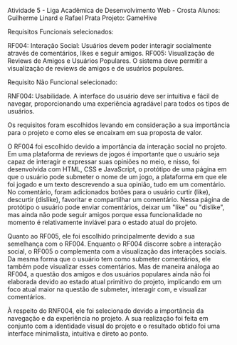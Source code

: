 Atividade 5 - Liga Acadêmica de Desenvolvimento Web - Crosta
Alunos: Guilherme Linard e Rafael Prata
Projeto: GameHive

Requisitos Funcionais selecionados:

RF004: Interação Social: Usuários devem poder interagir socialmente através de comentários, likes e seguir amigos.
RF005: Visualização de Reviews de Amigos e Usuários Populares. O sistema deve permitir a visualização de reviews de amigos e de usuários populares.

Requisito Não Funcional selecionado:

RNF004: Usabilidade. A interface do usuário deve ser intuitiva e fácil de navegar, proporcionando uma experiência agradável para todos os tipos de usuários.

Os requisitos foram escolhidos levando em consideração a sua importância para o projeto e como eles se encaixam em sua proposta de valor.

O RF004 foi escolhido devido a importância da interação social no projeto. Em uma plataforma de reviews de jogos é importante que o usuário seja capaz de interagir e expressar suas opiniões no meio, e nisso,
foi desenvolvida com HTML, CSS e JavaScript, o protótipo de uma página em que o usuário pode submeter o nome de um jogo, a plataforma em que ele foi jogado e um texto descrevendo a sua opinião, tudo em um
comentário. No comentário, foram adicionados botões para o usuário curtir (like), descurtir (dislike), favoritar e compartilhar um comentário. Nessa página de protótipo o usuário pode enviar comentários,
deixar um "like" ou "dislike", mas ainda não pode seguir amigos porque essa funcionalidade no momento é relativamente inviável para o estado atual do projeto.

Quanto ao RF005, ele foi escolhido principalmente devido a sua semelhança com o RF004. Enquanto o RF004 discorre sobre a interação social, o RF005 o complementa com a visualização das interações sociais.
Da mesma forma que o usuário tem como submeter comentários, ele também pode visualizar esses comentários. Mas de maneira análoga ao RF004, a questão dos amigos e dos usuários populares ainda não foi elaborada
devido ao estado atual primitivo do projeto, implicando em um foco atual maior na questão de submeter, interagir com, e visualizar comentários.

À respeito do RNF004, ele foi selecionado devido a importância da navegação e da experiência no projeto. A sua realização foi feita em conjunto com a identidade visual do projeto e o resultado obtido foi uma
interface minimalista, intuitiva e direto ao ponto.
